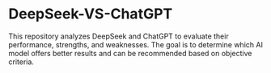 # DeepSeek-VS-ChatGPT
This repository analyzes DeepSeek and ChatGPT to evaluate their performance, strengths, and weaknesses. The goal is to determine which AI model offers better results and can be recommended based on objective criteria.
